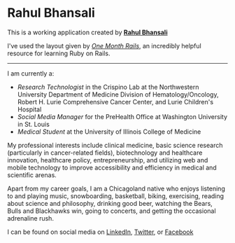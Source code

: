 # Rahul Bhansali

This is a working application created by [**Rahul Bhansali**](http://www.linkedin.com/pub/rahul-bhansali/31/81b/114)

I've used the layout given by [*One Month Rails*](http://onemonthrails.com), an incredibly helpful resource for learning Ruby on Rails.

----------------------------------------------------------------

I am currently a:
+ _Research Technologist_ in the Crispino Lab at the Northwestern University Department of Medicine Division of Hematology/Oncology, Robert H. Lurie Comprehensive Cancer Center, and Lurie Children's Hospital
+ _Social Media Manager_ for the PreHealth Office at Washington University in St. Louis
+ _Medical Student_ at the University of Illinois College of Medicine

My professional interests include clinical medicine, basic science research (particularly in cancer-related fields), biotechnology and healthcare innovation, healthcare policy, entrepreneurship, and utilizing web and mobile technology to improve accessibility and efficiency in medical and scientific arenas.

Apart from my career goals, I am a Chicagoland native who enjoys listening to and playing music, snowboarding, basketball, biking, exercising, reading about science and philosophy, drinking good beer, watching the Bears, Bulls and Blackhawks win, going to concerts, and getting the occasional adrenaline rush.

I can be found on social media on [LinkedIn](http://www.linkedin.com/pub/rahul-bhansali/31/81b/114), [Twitter](https://twitter.com/rbhans91), or [Facebook](https://www.facebook.com/rahul.bhansali.1884)